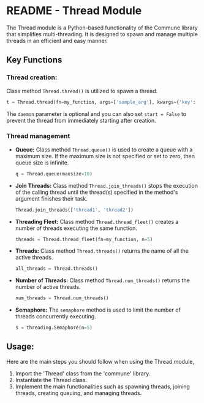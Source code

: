 # README - Thread Module

The Thread module is a Python-based functionality of the Commune library that simplifies multi-threading. It is designed to spawn and manage multiple threads in an efficient and easy manner. 

## Key Functions

### Thread creation: 

Class method `Thread.thread()` is utilized to spawn a thread.

```python
t = Thread.thread(fn=my_function, args=['sample_arg'], kwargs={'key': 'value'}, daemon=True, tag='my_thread')
```

The `daemon` parameter is optional and you can also set `start = False` to prevent the thread from immediately starting after creation.

### Thread management

- **Queue:** Class method `Thread.queue()` is used to create a queue with a maximum size. If the maximum size is not specified or set to zero, then queue size is infinite.

    ```python
    q = Thread.queue(maxsize=10)
    ```
- **Join Threads:** Class method `Thread.join_threads()` stops the execution of the calling thread until the thread(s) specified in the method's argument finishes their task.

    ```python
    Thread.join_threads(['thread1', 'thread2'])
    ```
- **Threading Fleet:** Class method `Thread.thread_fleet()` creates a number of threads executing the same function.

    ```python
    threads = Thread.thread_fleet(fn=my_function, n=5) 
    ```
- **Threads:** Class method `Thread.threads()` returns the name of all the active threads.

    ```python
    all_threads = Thread.threads()
    ```
- **Number of Threads:** Class method `Thread.num_threads()` returns the number of active threads.

    ```python
    num_threads = Thread.num_threads()
    ```
- **Semaphore:** The `semaphore` method is used to limit the number of threads concurrently executing.

    ```python
    s = threading.Semaphore(n=5)
    ```

## Usage:

Here are the main steps you should follow when using the Thread module,

1. Import the 'Thread' class from the 'commune' library.
2. Instantiate the Thread class.
3. Implement the main functionalities such as spawning threads, joining threads, creating queuing, and managing threads.
